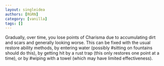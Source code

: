 ```yaml
---
layout: singleidea
authors: [RGRN]
category: [vanilla]
tags: []
---
```

Gradually, over time, you lose points of Charisma due to accumulating dirt and scars and generally looking worse. This can be fixed with the usual restore ability methods, by entering water (possibly #sitting on fountains should do this), by getting hit by a rust trap (this only restores one point at a time), or by #wiping with a towel (which may have limited effectiveness).
